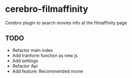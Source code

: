 # cerebro-filmaffinity
Cerebro plugin to search movies info at the filmaffinity page

## TODO

- Refactor main index
- Add tranform function as new js
- Add settings 
- Refactor Api
- Add feature: Recommended movie 


